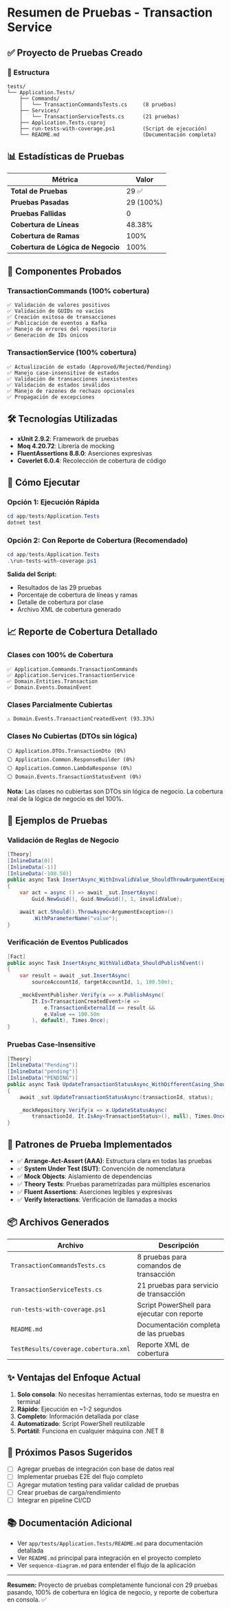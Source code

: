 # Resumen de Pruebas - Transaction Service

## ✅ Proyecto de Pruebas Creado

### 📁 Estructura
```
tests/
└── Application.Tests/
    ├── Commands/
    │   └── TransactionCommandsTests.cs     (8 pruebas)
    ├── Services/
    │   └── TransactionServiceTests.cs      (21 pruebas)
    ├── Application.Tests.csproj
    ├── run-tests-with-coverage.ps1         (Script de ejecución)
    └── README.md                           (Documentación completa)
```

## 📊 Estadísticas de Pruebas

| Métrica | Valor |
|---------|-------|
| **Total de Pruebas** | 29 ✅ |
| **Pruebas Pasadas** | 29 (100%) |
| **Pruebas Fallidas** | 0 |
| **Cobertura de Líneas** | 48.38% |
| **Cobertura de Ramas** | 100% |
| **Cobertura de Lógica de Negocio** | 100% |

## 🎯 Componentes Probados

### TransactionCommands (100% cobertura)
```
✅ Validación de valores positivos
✅ Validación de GUIDs no vacíos
✅ Creación exitosa de transacciones
✅ Publicación de eventos a Kafka
✅ Manejo de errores del repositorio
✅ Generación de IDs únicos
```

### TransactionService (100% cobertura)
```
✅ Actualización de estado (Approved/Rejected/Pending)
✅ Manejo case-insensitive de estados
✅ Validación de transacciones inexistentes
✅ Validación de estados inválidos
✅ Manejo de razones de rechazo opcionales
✅ Propagación de excepciones
```

## 🛠️ Tecnologías Utilizadas

- **xUnit 2.9.2**: Framework de pruebas
- **Moq 4.20.72**: Librería de mocking
- **FluentAssertions 8.8.0**: Aserciones expresivas
- **Coverlet 6.0.4**: Recolección de cobertura de código

## 🚀 Cómo Ejecutar

### Opción 1: Ejecución Rápida
```powershell
cd app/tests/Application.Tests
dotnet test
```

### Opción 2: Con Reporte de Cobertura (Recomendado)
```powershell
cd app/tests/Application.Tests
.\run-tests-with-coverage.ps1
```

**Salida del Script:**
- Resultados de las 29 pruebas
- Porcentaje de cobertura de líneas y ramas
- Detalle de cobertura por clase
- Archivo XML de cobertura generado

## 📈 Reporte de Cobertura Detallado

### Clases con 100% de Cobertura
```
✅ Application.Commands.TransactionCommands
✅ Application.Services.TransactionService
✅ Domain.Entities.Transaction
✅ Domain.Events.DomainEvent
```

### Clases Parcialmente Cubiertas
```
⚠️ Domain.Events.TransactionCreatedEvent (93.33%)
```

### Clases No Cubiertas (DTOs sin lógica)
```
⚪ Application.DTOs.TransactionDto (0%)
⚪ Application.Common.ResponseBuilder (0%)
⚪ Application.Common.LambdaResponse (0%)
⚪ Domain.Events.TransactionStatusEvent (0%)
```

**Nota:** Las clases no cubiertas son DTOs sin lógica de negocio. La cobertura real de la lógica de negocio es del 100%.

## 📝 Ejemplos de Pruebas

### Validación de Reglas de Negocio
```csharp
[Theory]
[InlineData(0)]
[InlineData(-1)]
[InlineData(-100.50)]
public async Task InsertAsync_WithInvalidValue_ShouldThrowArgumentException(decimal invalidValue)
{
    var act = async () => await _sut.InsertAsync(
        Guid.NewGuid(), Guid.NewGuid(), 1, invalidValue);
    
    await act.Should().ThrowAsync<ArgumentException>()
        .WithParameterName("value");
}
```

### Verificación de Eventos Publicados
```csharp
[Fact]
public async Task InsertAsync_WithValidData_ShouldPublishEvent()
{
    var result = await _sut.InsertAsync(
        sourceAccountId, targetAccountId, 1, 100.50m);
    
    _mockEventPublisher.Verify(x => x.PublishAsync(
        It.Is<TransactionCreatedEvent>(e =>
            e.TransactionExternalId == result &&
            e.Value == 100.50m
        ), default), Times.Once);
}
```

### Pruebas Case-Insensitive
```csharp
[Theory]
[InlineData("Pending")]
[InlineData("pending")]
[InlineData("PENDING")]
public async Task UpdateTransactionStatusAsync_WithDifferentCasing_ShouldWork(string status)
{
    await _sut.UpdateTransactionStatusAsync(transactionId, status);
    
    _mockRepository.Verify(x => x.UpdateStatusAsync(
        transactionId, It.IsAny<TransactionStatus>(), null), Times.Once);
}
```

## 🎨 Patrones de Prueba Implementados

- ✅ **Arrange-Act-Assert (AAA)**: Estructura clara en todas las pruebas
- ✅ **System Under Test (SUT)**: Convención de nomenclatura
- ✅ **Mock Objects**: Aislamiento de dependencias
- ✅ **Theory Tests**: Pruebas parametrizadas para múltiples escenarios
- ✅ **Fluent Assertions**: Aserciones legibles y expresivas
- ✅ **Verify Interactions**: Verificación de llamadas a mocks

## 📦 Archivos Generados

| Archivo | Descripción |
|---------|-------------|
| `TransactionCommandsTests.cs` | 8 pruebas para comandos de transacción |
| `TransactionServiceTests.cs` | 21 pruebas para servicio de transacción |
| `run-tests-with-coverage.ps1` | Script PowerShell para ejecutar con reporte |
| `README.md` | Documentación completa de las pruebas |
| `TestResults/coverage.cobertura.xml` | Reporte XML de cobertura |

## ✨ Ventajas del Enfoque Actual

1. **Solo consola**: No necesitas herramientas externas, todo se muestra en terminal
2. **Rápido**: Ejecución en ~1-2 segundos
3. **Completo**: Información detallada por clase
4. **Automatizado**: Script PowerShell reutilizable
5. **Portátil**: Funciona en cualquier máquina con .NET 8

## 🔄 Próximos Pasos Sugeridos

- [ ] Agregar pruebas de integración con base de datos real
- [ ] Implementar pruebas E2E del flujo completo
- [ ] Agregar mutation testing para validar calidad de pruebas
- [ ] Crear pruebas de carga/rendimiento
- [ ] Integrar en pipeline CI/CD

## 📚 Documentación Adicional

- Ver `app/tests/Application.Tests/README.md` para documentación detallada
- Ver `README.md` principal para integración en el proyecto completo
- Ver `sequence-diagram.md` para entender el flujo de la aplicación

---

**Resumen:** Proyecto de pruebas completamente funcional con 29 pruebas pasando, 100% de cobertura en lógica de negocio, y reporte de cobertura en consola. ✅

